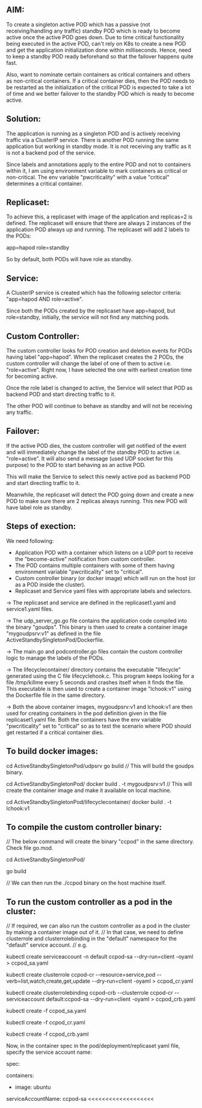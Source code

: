 

AIM:
----
To create a singleton active POD which has a passive (not receiving/handling any traffic) standby POD which is ready to become active once the active POD goes down.
Due to time critical functionality being executed in the active POD, can't rely on K8s to create a new POD and get the application initialization done within milliseconds. 
Hence, need to keep a standby POD ready beforehand so that the failover happens quite fast.

Also, want to nominate certain containers as critical containers and others as non-critical containers.
If a critical container dies, then the POD needs to be restarted as the initialization of the critical POD is expected to take a lot of time and we better failover
to the standby POD which is ready to become active.



Solution:
---------

The application is running as a singleton POD and is actively receiving traffic via a ClusterIP service.
There is another POD running the same application but working in standby mode. It is not receiving any traffic as it is not a backend pod of the service.

Since labels and annotations apply to the entire POD and not to containers within it, I am using environment variable to mark containers as critical or non-critical.
The env variable "pwcriticality" with a value "critical" determines a critical container.


Replicaset:
-----------
To achieve this, a replicaset with image of the application and replicas=2 is defined.
The replicaset will ensure that there are always 2 instances of the application POD always up and running.
The replicaset will add 2 labels to the PODs:

app=hapod
role=standby

So by default, both PODs will have role as standby.

Service:
--------
A ClusterIP service is created which has the following selector criteria:
"app=hapod AND role=active".

Since both the PODs created by the replicaset have app=hapod, but role=standby, initially, the service will not find any matching pods.


Custom Controller:
------------------
The custom controller looks for POD creation and deletion events for PODs having label "app=hapod".
When the replicaset creates the 2 PODs, the custom controller will change the label of one of them to active i.e. "role=active".
Right now, I have selected the one with earliest creation time for becoming active.

Once the role label is changed to active, the Service will select that POD as backend POD and start directing traffic to it.

The other POD will continue to behave as standby and will not be receiving any traffic.


Failover:
---------

If the active POD dies, the custom controller will get notified of the event and will immediately change the label of the standby POD to active i.e. "role=active".
It will also send a message (used UDP socket for this purpose) to the POD to start behaving as an active POD.

This will make the Service to select this newly active pod as backend POD and start directing traffic to it.

Meanwhile, the replicaset will detect the POD going down and create a new POD to make sure there are 2 replicas always running.
This new POD will have label role as standby.


Steps of exection:
------------------

We need following:

- Application POD with a container which listens on a UDP port to receive the "become-active" notification from custom controller.
- The POD contains multiple containers with some of them having environment variable "pwcriticality" set to "critical". 
- Custom controller binary (or docker image) which will run on the host (or as a POD inside the cluster).
- Replicaset and Service yaml files with appropriate labels and selectors.


-> The replicaset and service are defined in the replicaset1.yaml and service1.yaml files.

-> The udp_server_go.go file contains the application code compiled into the binary "goudps".
   This binary is then used to create a container image "mygoudpsrv:v1" as defined in the file ActiveStandbySingletonPod/Dockerfile.

-> The main.go and podcontroller.go files contain the custom controller logic to manage the labels of the PODs.

-> The lifecyclecontainer/ directory contains the executable "lifecycle" generated using the C file lifecyclehook.c.
   This program keeps looking for a file /tmp/killme every 5 seconds and crashes itself when it finds the file.
   This executable is then used to create a container image "lchook:v1" using the Dockerfile file in the same directory.

-> Both the above container images, mygoudpsrv:v1 and lchook:v1 are then used for creating containers in the pod definition given
   in the file replicaset1.yaml file.
   Both the containers have the env variable "pwcriticality" set to "critical" so as to test the scenario where POD should get restarted
   if a critical container dies.



To build docker images:
-----------------------

cd ActiveStandbySingletonPod/udpsrv
go build // This will build the goudps binary.

cd ActiveStandbySingletonPod/
docker build . -t mygoudpsrv:v1 // This will create the container image and make it available on local machine.

cd ActiveStandbySingletonPod/lifecyclecontainer/
docker build . -t lchook:v1


To compile the custom controller binary:
----------------------------------------

// The below command will create the binary "ccpod" in the same directory. Check file go.mod.

cd ActiveStandbySingletonPod/

go build

// We can then run the ./ccpod binary on the host machine itself.


To run the custom controller as a pod in the cluster:
-----------------------------------------------------


// If required, we can also run the custom controller as a pod in the cluster by making a container image out of it.
// In that case, we need to define clusterrole and clusterrolebinding in the "default" namespace for the "default" service account.
// e.g.


kubectl create serviceaccount -n default ccpod-sa --dry-run=client -oyaml > ccpod_sa.yaml

kubectl create clusterrole ccpod-cr --resource=service,pod --verb=list,watch,create,get,update --dry-run=client -oyaml > ccpod_cr.yaml

kubectl create clusterrolebinding ccpod-crb --clusterrole ccpod-cr --serviceaccount default:ccpod-sa --dry-run=client -oyaml > ccpod_crb.yaml


kubectl create -f ccpod_sa.yaml

kubectl create -f ccpod_cr.yaml

kubectl create -f ccpod_crb.yaml

Now, in the container spec in the pod/deployment/replicaset yaml file, specify the service account name:
  
spec:

  containers:

  - image: ubuntu
  

  serviceAccountName: ccpod-sa <<<<<<<<<<<<<<<<<<<



